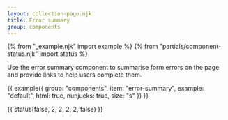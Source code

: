 ```yaml
---
layout: collection-page.njk
title: Error summary
group: components
---
```


{% from "_example.njk" import example %}
{% from "partials/component-status.njk" import status %}

Use the error summary component to summarise form errors on the page and provide links to help users complete them.

{{ example({ group: "components", item: "error-summary", example: "default", html: true, nunjucks: true, size: "s" }) }}

{{ status(false, 2, 2, 2, 2, false) }}

